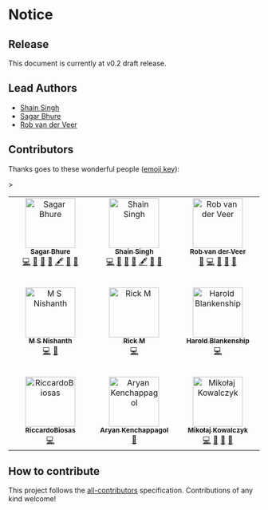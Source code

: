 # Notice

## Release

This document is currently at v0.2 draft release.

## Lead Authors

- [Shain Singh](mailto:shain.singh@owasp.org)
- [Sagar Bhure](mailto:sagar.bhure@owasp.org)
- [Rob van der Veer](mailto:rob.vanderveer@owasp.org)

## Contributors

Thanks goes to these wonderful people
([emoji key](https://allcontributors.org/docs/en/emoji-key)):

<!-- ALL-CONTRIBUTORS-LIST:START - Do not remove or modify this section -->
<!-- prettier-ignore-start -->
<!-- markdownlint-disable -->
<table>
  <tbody>
    <tr>
      <td align="center" valign="top" width="11.11%"><a href="https://github.com/sagarbhure"><img src="https://avatars.githubusercontent.com/u/25385987?v=4?s=100" width="100px;" alt="Sagar Bhure"/><br /><sub><b>Sagar Bhure</b></sub></a><br /><a href="https://github.com/OWASP/www-project-machine-learning-security-top-10/commits?author=sagarbhure" title="Code">💻</a> <a href="https://github.com/OWASP/www-project-machine-learning-security-top-10/commits?author=sagarbhure" title="Documentation">📖</a> <a href="https://github.com/OWASP/www-project-machine-learning-security-top-10/pulls?q=is%3Apr+reviewed-by%3Asagarbhure" title="Reviewed Pull Requests">👀</a> <a href="#question-sagarbhure" title="Answering Questions">💬</a> <a href="#content-sagarbhure" title="Content">🖋</a> <a href="#research-sagarbhure" title="Research">🔬</a> <a href="#promotion-sagarbhure" title="Promotion">📣</a></td>
      <td align="center" valign="top" width="11.11%"><a href="https://shain.io/"><img src="https://avatars.githubusercontent.com/u/412800?v=4?s=100" width="100px;" alt="Shain Singh"/><br /><sub><b>Shain Singh</b></sub></a><br /><a href="https://github.com/OWASP/www-project-machine-learning-security-top-10/commits?author=shsingh" title="Code">💻</a> <a href="https://github.com/OWASP/www-project-machine-learning-security-top-10/commits?author=shsingh" title="Documentation">📖</a> <a href="https://github.com/OWASP/www-project-machine-learning-security-top-10/pulls?q=is%3Apr+reviewed-by%3Ashsingh" title="Reviewed Pull Requests">👀</a> <a href="#question-shsingh" title="Answering Questions">💬</a> <a href="#content-shsingh" title="Content">🖋</a> <a href="#promotion-shsingh" title="Promotion">📣</a> <a href="#projectManagement-shsingh" title="Project Management">📆</a></td>
      <td align="center" valign="top" width="11.11%"><a href="https://github.com/robvanderveer"><img src="https://avatars.githubusercontent.com/u/796794?v=4?s=100" width="100px;" alt="Rob van der Veer"/><br /><sub><b>Rob van der Veer</b></sub></a><br /><a href="https://github.com/OWASP/www-project-machine-learning-security-top-10/pulls?q=is%3Apr+reviewed-by%3Arobvanderveer" title="Reviewed Pull Requests">👀</a> <a href="https://github.com/OWASP/www-project-machine-learning-security-top-10/commits?author=robvanderveer" title="Code">💻</a> <a href="https://github.com/OWASP/www-project-machine-learning-security-top-10/commits?author=robvanderveer" title="Documentation">📖</a> <a href="#question-robvanderveer" title="Answering Questions">💬</a> <a href="#promotion-robvanderveer" title="Promotion">📣</a></td>
    </tr>
    <tr class="blank_row">
    <td colspan="5"></td>
    </tr>
    <tr class="blank_row">
    <td colspan="5"></td>
    </tr>
    <tr class="blank_row">
    <td colspan="5"></td>
    </tr>
    <tr class="blank_row">
    <td colspan="5"></td>
    </tr>
    <tr class="blank_row">
    <td colspan="5"></td>
    </tr>
    <tr>
      <td align="center" valign="top" width="11.11%"><a href="https://github.com/msnishanth9001"><img src="https://avatars.githubusercontent.com/u/49409979?v=4?s=100" width="100px;" alt="M S Nishanth"/><br /><sub><b>M S Nishanth</b></sub></a><br /><a href="https://github.com/OWASP/www-project-machine-learning-security-top-10/commits?author=msnishanth9001" title="Code">💻</a> <a href="#question-msnishanth9001" title="Answering Questions">💬</a></td>
      <td align="center" valign="top" width="11.11%"><a href="https://github.com/kingthorin"><img src="https://avatars.githubusercontent.com/u/7570458?v=4?s=100" width="100px;" alt="Rick M"/><br /><sub><b>Rick M</b></sub></a><br /><a href="https://github.com/OWASP/www-project-machine-learning-security-top-10/commits?author=kingthorin" title="Code">💻</a></td>
      <td align="center" valign="top" width="11.11%"><a href="https://owasp.org/"><img src="https://avatars.githubusercontent.com/u/36673698?v=4?s=100" width="100px;" alt="Harold Blankenship"/><br /><sub><b>Harold Blankenship</b></sub></a><br /><a href="https://github.com/OWASP/www-project-machine-learning-security-top-10/commits?author=hblankenship" title="Code">💻</a></td>
    <tr class="blank_row">
    <td colspan="5"></td>
    </tr>
    <tr class="blank_row">
    <td colspan="5"></td>
    </tr>
    <tr class="blank_row">
    <td colspan="5"></td>
    </tr>
    <tr class="blank_row">
    <td colspan="5"></td>
    </tr>
    <tr class="blank_row">
    <td colspan="5"></td>
    </tr>
    <tr>
      <td align="center" valign="top" width="11.11%"><a href="https://github.com/RiccardoBiosas"><img src="https://avatars.githubusercontent.com/u/65150720?v=4?s=100" width="100px;" alt="RiccardoBiosas"/><br /><sub><b>RiccardoBiosas</b></sub></a><br /><a href="https://github.com/OWASP/www-project-machine-learning-security-top-10/commits?author=RiccardoBiosas" title="Code">💻</a></td>
      <td align="center" valign="top" width="11.11%"><a href="https://github.com/aryanxk02"><img src="https://avatars.githubusercontent.com/u/59761275?v=4?s=100" width="100px;" alt="Aryan Kenchappagol"/><br /><sub><b>Aryan Kenchappagol</b></sub></a><br /><a href="https://github.com/OWASP/www-project-machine-learning-security-top-10/commits?author=aryanxk02" title="Documentation">📖</a></td>
      <td align="center" valign="top" width="11.11%"><a href="https://github.com/mik0w"><img src="https://avatars.githubusercontent.com/u/64902909?v=4?s=100" width="100px;" alt="Mikołaj Kowalczyk"/><br /><sub><b>Mikołaj Kowalczyk</b></sub></a><br /><a href="https://github.com/OWASP/www-project-machine-learning-security-top-10/commits?author=mik0w" title="Code">💻</a> <a href="https://github.com/OWASP/www-project-machine-learning-security-top-10/commits?author=mik0w" title="Documentation">📖</a> <a href="#question-mik0w" title="Answering Questions">💬</a> <a href="#promotion-mik0w" title="Promotion">📣</a></td>
    </tr>>
  </tbody>
</table>

<!-- markdownlint-restore -->
<!-- prettier-ignore-end -->

<!-- ALL-CONTRIBUTORS-LIST:END -->

## How to contribute

This project follows the
[all-contributors](https://github.com/all-contributors/all-contributors)
specification. Contributions of any kind welcome!
